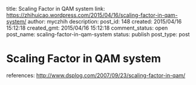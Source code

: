 title: Scaling Factor in QAM system
link: https://zhihuicao.wordpress.com/2015/04/16/scaling-factor-in-qam-system/
author: myczhih
description: 
post_id: 148
created: 2015/04/16 15:12:18
created_gmt: 2015/04/16 15:12:18
comment_status: open
post_name: scaling-factor-in-qam-system
status: publish
post_type: post

# Scaling Factor in QAM system

references: <http://www.dsplog.com/2007/09/23/scaling-factor-in-qam/>